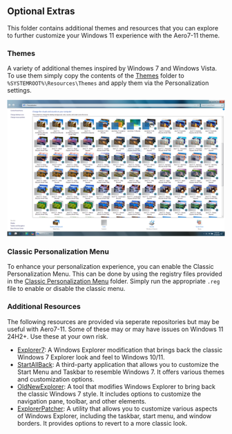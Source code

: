 ## Optional Extras
This folder contains additional themes and resources that you can explore to further customize your Windows 11 experience with the Aero7-11 theme.

### Themes
A variety of additional themes inspired by Windows 7 and Windows Vista. To use them simply copy the contents of the [Themes](https://github.com/The-Back-Room/Aero7-11/tree/main/4%20-%20(Optional)%20Extras/) folder to `%SYSTEMROOT%\Resources\Themes` and apply them via the Personalization settings.

![Preview](./themes.png)

### Classic Personalization Menu
To enhance your personalization experience, you can enable the Classic Personalization Menu. This can be done by using the registry files provided in the [Classic Personalization Menu](https://github.com/The-Back-Room/Aero7-11/tree/main/4%20-%20(Optional)%20Extras/Classic%20Personalization%20Menu) folder. Simply run the appropriate `.reg` file to enable or disable the classic menu.


### Additional Resources
The following resources are provided via seperate repositories but may be useful with Aero7-11. Some of these may or may have issues on Windows 11 24H2+. Use these at your own risk.

- [Explorer7](https://github.com/world-windows-federation/explorer7): A Windows Explorer modification that brings back the classic Windows 7 Explorer look and feel to Windows 10/11.
- [StartAllBack](https://www.startallback.com/): A third-party application that allows you to customize the Start Menu and Taskbar to resemble Windows 7. It offers various themes and customization options.
- [OldNewExplorer](https://www.msfn.org/board/topic/170375-oldnewexplorer-v1909-for-windows-10-1809-1903-1909-2004-20h2-21h1-21h2/): A tool that modifies Windows Explorer to bring back the classic Windows 7 style. It includes options to customize the navigation pane, toolbar, and other elements.
- [ExplorerPatcher](https://github.com/valinet/ExplorerPatcher): A utility that allows you to customize various aspects of Windows Explorer, including the taskbar, start menu, and window borders. It provides options to revert to a more classic look.